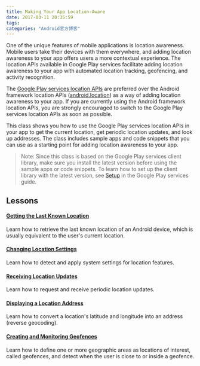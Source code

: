 ```yaml
---
title: Making Your App Location-Aware
date: 2017-03-11 20:35:59
tags:
categories: "Android官方博客"
---
```


One of the unique features of mobile applications is location awareness. Mobile users take their devices with them everywhere, and adding location awareness to your app offers users a more contextual experience. The location APIs available in Google Play services facilitate adding location awareness to your app with automated location tracking, geofencing, and activity recognition.

The [Google Play services location APIs](https://developers.google.com/android/reference/com/google/android/gms/location/package-summary) are preferred over the Android framework location APIs ([android.location](https://developer.android.com/reference/android/location/package-summary.html)) as a way of adding location awareness to your app. If you are currently using the Android framework location APIs, you are strongly encouraged to switch to the Google Play services location APIs as soon as possible.

This class shows you how to use the Google Play services location APIs in your app to get the current location, get periodic location updates, and look up addresses. The class includes sample apps and code snippets that you can use as a starting point for adding location awareness to your app.

<!--more-->

>Note: Since this class is based on the Google Play services client library, make sure you install the latest version before using the sample apps or code snippets. To learn how to set up the client library with the latest version, see [Setup](https://developers.google.com/android/guides/setup) in the Google Play services guide.

## Lessons

#### [Getting the Last Known Location](https://vikingden.cn/2017/03/11/android-android-developer-blog-013-getting-the-lasting-known-location/)

Learn how to retrieve the last known location of an Android device, which is usually equivalent to the user's current location.

#### [Changing Location Settings](https://vikingden.cn/2017/03/11/android-android-developer-blog-014-changing-location-settings/)

Learn how to detect and apply system settings for location features.

#### [Receiving Location Updates](https://vikingden.cn/2017/03/11/android-android-developer-blog-015-receiving-location-updates/)

Learn how to request and receive periodic location updates.

#### [Displaying a Location Address](https://vikingden.cn/2017/03/11/android-android-developer-blog-016-displaying-a-location-address/)

Learn how to convert a location's latitude and longitude into an address (reverse geocoding).

#### [Creating and Monitoring Geofences](https://vikingden.cn/2017/03/11/android-android-developer-blog-017-creating-and-monitoring-geofenceing/)

Learn how to define one or more geographic areas as locations of interest, called geofences, and detect when the user is close to or inside a geofence.
